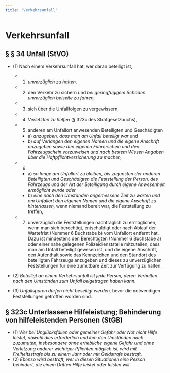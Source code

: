 ```yaml
---
title: 'Verkehrsunfall'
---
```


<infoBox>

# Verkehrsunfall

</infoBox>

<newSection title="§ 34 Unfall (StVO)" addClass="law">

## § § 34 Unfall (StVO)

- (1) Nach einem Verkehrsunfall hat, wer daran beteiligt ist,

	- 1. *unverzüglich zu halten,*
	- 2. den Verkehr zu sichern und *bei geringfügigem Schaden unverzüglich beiseite zu fahren,*
	- 3. sich über die Unfallfolgen zu vergewissern,
	- 4. *Verletzten zu helfen* (§ 323c des Strafgesetzbuchs),
	- 5. anderen am Unfallort anwesenden Beteiligten und Geschädigten
 
		- a) *anzugeben, dass man am Unfall beteiligt war* und
		- b) *auf Verlangen den eigenen Namen und die eigene Anschrift anzugeben sowie den eigenen Führerschein und den Fahrzeugschein vorzuweisen und nach bestem Wissen Angaben über die Haftpflichtversicherung zu machen,*

	- 6.

		- a) *so lange am Unfallort zu bleiben, bis zugunsten der anderen Beteiligten und Geschädigten die Feststellung der Person, des Fahrzeugs und der Art der Beteiligung durch eigene Anwesenheit ermöglicht wurde oder*
		- b) *eine nach den Umständen angemessene Zeit zu warten und am Unfallort den eigenen Namen und die eigene Anschrift zu hinterlassen,* wenn niemand bereit war, die Feststellung zu treffen,

	- 7. unverzüglich die Feststellungen nachträglich zu ermöglichen, wenn man sich berechtigt, entschuldigt oder nach Ablauf der Wartefrist (Nummer 6 Buchstabe b) vom Unfallort entfernt hat. Dazu ist mindestens den Berechtigten (Nummer 6 Buchstabe a) oder einer nahe gelegenen Polizeidienststelle mitzuteilen, dass man am Unfall beteiligt gewesen ist, und die eigene Anschrift, den Aufenthalt sowie das Kennzeichen und den Standort des beteiligten Fahrzeugs anzugeben und dieses zu unverzüglichen Feststellungen für eine zumutbare Zeit zur Verfügung zu halten.

- (2) *Beteiligt an einem Verkehrsunfall ist jede Person, deren Verhalten nach den Umständen zum Unfall beigetragen haben kann.*
- (3) *Unfallspuren dürfen nicht beseitigt werden,* bevor die notwendigen Feststellungen getroffen worden sind.

</newSection>

<newSection title="§ 323c Unterlassene Hilfeleistung; Behinderung von hilfeleistenden Personen (StGB)" addClass="law">

## § 323c Unterlassene Hilfeleistung; Behinderung von hilfeleistenden Personen (StGB)

- (1) *Wer bei Unglücksfällen oder gemeiner Gefahr oder Not nicht Hilfe leistet, obwohl dies erforderlich und ihm den Umständen nach zuzumuten, insbesondere ohne erhebliche eigene Gefahr und ohne Verletzung anderer wichtiger Pflichten möglich ist, wird mit Freiheitsstrafe bis zu einem Jahr oder mit Geldstrafe bestraft.*
- (2) *Ebenso wird bestraft, wer in diesen Situationen eine Person behindert, die einem Dritten Hilfe leistet oder leisten will.*

</newSection>